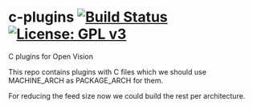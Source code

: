 c-plugins [![Build Status](https://travis-ci.com/OpenVisionE2/c-plugins.svg?branch=master)](https://travis-ci.com/OpenVisionE2/c-plugins) [![License: GPL v3](https://img.shields.io/badge/License-GPLv3-blue.svg)](https://www.gnu.org/licenses/gpl-3.0)
=========
C plugins for Open Vision

This repo contains plugins with C files which we should use MACHINE_ARCH as PACKAGE_ARCH for them.

For reducing the feed size now we could build the rest per architecture.
